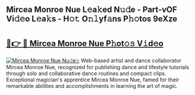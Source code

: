 ## Mircea Monroe Nue L𝚎a𝚔ed N𝚞𝚍e - Part-vOF Vi𝚍𝚎o L𝚎a𝚔s - H𝚘𝚝 O𝚗𝚕yf𝚊ns P𝚑𝚘tos 9eXze

# <h2><a href="http://kf7n8v.oniu.top/?m=Mircea+Monroe+Nue">🔗👉 🔴 Mircea Monroe Nue P𝚑ot𝚘𝚜 V𝚒d𝚎o</a></h2>

[![Mircea Monroe Nue Nu𝚍e𝚜](https://i.imgur.com/0qMVB7G.gif)](http://kf7n8v.oniu.top/?m=Mircea+Monroe+Nue)
Web-based artist and dance collaborator Mircea Monroe Nue, recognized for publishing dance and lifestyle tutorials through solo and collaborative dance routines and compact clips. Exceptional magician's apprentice Mircea Monroe Nue, famed for their remarkable abilities and accomplishments in learning the art of magic.  
